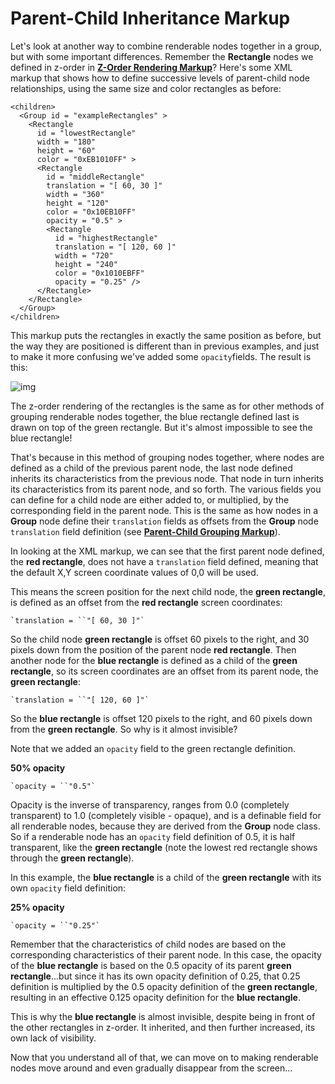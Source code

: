 # Parent-Child Inheritance Markup

Let's look at another way to combine renderable nodes together in a group, but with some important differences. Remember the **Rectangle** nodes we defined in z-order in [**Z-Order Rendering Markup**](https://github.com/rokudev/samples/blob/master/ux%20components/screen%20elements/z-order_parent_child/ZORenderablesExample.zip)? Here's some XML markup that shows how to define successive levels of parent-child node relationships, using the same size and color rectangles as before:

```
<children>
  <Group id = "exampleRectangles" >
    <Rectangle 
      id = "lowestRectangle" 
      width = "180" 
      height = "60" 
      color = "0xEB1010FF" >
      <Rectangle 
        id = "middleRectangle" 
        translation = "[ 60, 30 ]" 
        width = "360" 
        height = "120" 
        color = "0x10EB10FF" 
        opacity = "0.5" >
        <Rectangle 
          id = "highestRectangle" 
          translation = "[ 120, 60 ]" 
          width = "720" 
          height = "240" 
          color = "0x1010EBFF" 
          opacity = "0.25" />
      </Rectangle>
    </Rectangle>
  </Group>
</children>
```

 

This markup puts the rectangles in exactly the same position as before, but the way they are positioned is different than in previous examples, and just to make it more confusing we've added some `opacity`fields. The result is this:

![img](https://sdkdocs.roku.com/download/attachments/1606018/pcinheritdoc.jpg?version=2&modificationDate=1472835958936&api=v2)

The z-order rendering of the rectangles is the same as for other methods of grouping renderable nodes together, the blue rectangle defined last is drawn on top of the green rectangle. But it's almost impossible to see the blue rectangle! 

That's because in this method of grouping nodes together, where nodes are defined as a child of the previous parent node, the last node defined inherits its characteristics from the previous node. That node in turn inherits its characteristics from its parent node, and so forth. The various fields you can define for a child node are either added to, or multiplied, by the corresponding field in the parent node. This is the same as how nodes in a **Group** node define their `translation` fields as offsets from the **Group** node `translation` field definition (see [**Parent-Child Grouping Markup**](https://github.com/rokudev/samples/tree/master/ux%20components/screen%20elements/z-order_parent_child/PCRenderablesExample)).

In looking at the XML markup, we can see that the first parent node defined, the **red rectangle**, does not have a `translation` field defined, meaning that the default X,Y screen coordinate values of 0,0 will be used.

This means the screen position for the next child node, the **green rectangle**, is defined as an offset from the **red rectangle** screen coordinates:

```
`translation = ``"[ 60, 30 ]"`
```

So the child node **green rectangle** is offset 60 pixels to the right, and 30 pixels down from the position of the parent node **red rectangle**. Then another node for the **blue rectangle** is defined as a child of the **green rectangle**, so its screen coordinates are an offset from its parent node, the **green rectangle**:

```
`translation = ``"[ 120, 60 ]"`
```

So the **blue rectangle** is offset 120 pixels to the right, and 60 pixels down from the **green rectangle**. So why is it almost invisible?

Note that we added an `opacity` field to the green rectangle definition. 

**50% opacity**

```
`opacity = ``"0.5"`
```

Opacity is the inverse of transparency, ranges from 0.0 (completely transparent) to 1.0 (completely visible - opaque), and is a definable field for all renderable nodes, because they are derived from the **Group** node class. So if a renderable node has an `opacity` field definition of 0.5, it is half transparent, like the **green rectangle** (note the lowest red rectangle shows through the **green rectangle**).

In this example, the **blue rectangle** is a child of the **green rectangle** with its own `opacity` field definition:

**25% opacity**

```
`opacity = ``"0.25"`
```

Remember that the characteristics of child nodes are based on the corresponding characteristics of their parent node. In this case, the opacity of the **blue rectangle** is based on the 0.5 opacity of its parent **green rectangle**...but since it has its own opacity definition of 0.25, that 0.25 definition is multiplied by the 0.5 opacity definition of the **green rectangle**, resulting in an effective 0.125 opacity definition for the **blue rectangle**.

This is why the **blue rectangle** is almost invisible, despite being in front of the other rectangles in z-order. It inherited, and then further increased, its own lack of visibility.

Now that you understand all of that, we can move on to making renderable nodes move around and even gradually disappear from the screen...
